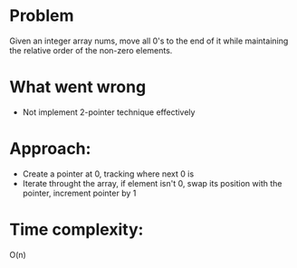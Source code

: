 # Problem
Given an integer array nums, move all 0's to the end of it while maintaining the relative order of the non-zero elements.

# What went wrong
- Not implement 2-pointer technique effectively

# Approach:
- Create a pointer at 0, tracking where next 0 is
- Iterate throught the array, if element isn't 0, swap its position with the pointer, increment pointer by 1

# Time complexity:
O(n)